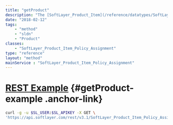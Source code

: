 ```yaml
---
title: "getProduct"
description: "The [SoftLayer_Product_Item](/reference/datatypes/SoftLayer_Product_Item) for this policy assignment."
date: "2018-02-12"
tags:
    - "method"
    - "sldn"
    - "Product"
classes:
    - "SoftLayer_Product_Item_Policy_Assignment"
type: "reference"
layout: "method"
mainService : "SoftLayer_Product_Item_Policy_Assignment"
---
```


# [REST Example](#getProduct-example) <a href="/article/rest/"><i class="fas fa-question"></i></a> {#getProduct-example .anchor-link} 
```bash
curl -g -u $SL_USER:$SL_APIKEY -X GET \
'https://api.softlayer.com/rest/v3.1/SoftLayer_Product_Item_Policy_Assignment/{SoftLayer_Product_Item_Policy_AssignmentID}/getProduct'
```
